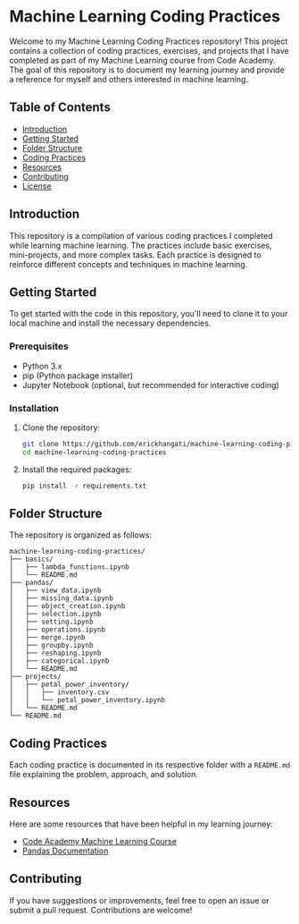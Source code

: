 # Machine Learning Coding Practices

Welcome to my Machine Learning Coding Practices repository! This project contains a collection of coding practices, exercises, and projects that I have completed as part of my Machine Learning course from Code Academy. The goal of this repository is to document my learning journey and provide a reference for myself and others interested in machine learning.

## Table of Contents

- [Introduction](#introduction)
- [Getting Started](#getting-started)
- [Folder Structure](#folder-structure)
- [Coding Practices](#coding-practices)
- [Resources](#resources)
- [Contributing](#contributing)
- [License](#license)

## Introduction

This repository is a compilation of various coding practices I completed while learning machine learning. The practices include basic exercises, mini-projects, and more complex tasks. Each practice is designed to reinforce different concepts and techniques in machine learning.

## Getting Started

To get started with the code in this repository, you'll need to clone it to your local machine and install the necessary dependencies.

### Prerequisites

- Python 3.x
- pip (Python package installer)
- Jupyter Notebook (optional, but recommended for interactive coding)

### Installation

1. Clone the repository:

   ```bash
   git clone https://github.com/erickhangati/machine-learning-coding-practices.git
   cd machine-learning-coding-practices
   
2. Install the required packages:

   ```bash
   pip install -r requirements.txt
   
## Folder Structure

The repository is organized as follows:

```
machine-learning-coding-practices/
├── basics/
│   ├── lambda_functions.ipynb
│   └── README.md
├── pandas/
│   ├── view_data.ipynb
│   ├── missing_data.ipynb
│   ├── object_creation.ipynb
│   ├── selection.ipynb
│   ├── setting.ipynb
│   ├── operations.ipynb
│   ├── merge.ipynb
│   ├── groupby.ipynb
│   ├── reshaping.ipynb
│   ├── categorical.ipynb
│   └── README.md
├── projects/
│   ├── petal_power_inventory/
│   │   ├── inventory.csv
│   │   └── petal_power_inventory.ipynb
│   └── README.md
└── README.md
```
## Coding Practices

Each coding practice is documented in its respective folder with a `README.md` file explaining the problem, approach, and solution.



## Resources

Here are some resources that have been helpful in my learning journey:

* [Code Academy Machine Learning Course](https://www.codecademy.com/learn/paths/data-science)
* [Pandas Documentation](https://pandas.pydata.org/docs/index.html)


## Contributing

If you have suggestions or improvements, feel free to open an issue or submit a pull request. Contributions are welcome!
